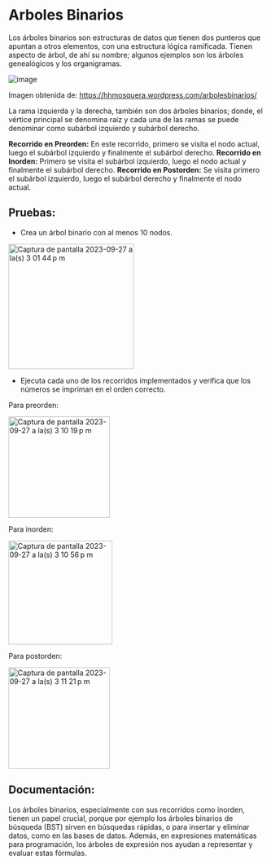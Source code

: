 # Arboles Binarios
Los árboles binarios son estructuras de datos que tienen dos punteros que apuntan a otros elementos, con una estructura lógica ramificada. Tienen aspecto de árbol, de ahí su nombre; algunos ejemplos son los árboles genealógicos y los organigramas.

![image](https://github.com/annlima/ArbolesBinarios/assets/89811870/d2984a4e-b769-4fc3-b751-0538d786af1b)

Imagen obtenida de: https://hhmosquera.wordpress.com/arbolesbinarios/ 

La rama izquierda y la derecha, también son dos árboles binarios; donde, el vértice principal se denomina raíz y cada una de las ramas se  puede denominar como subárbol izquierdo y subárbol derecho.

**Recorrido en Preorden:** En este recorrido, primero se visita el nodo actual, luego el subárbol izquierdo y finalmente el subárbol derecho.
**Recorrido en Inorden:** Primero se visita el subárbol izquierdo, luego el nodo actual y finalmente el subárbol derecho.
**Recorrido en Postorden:** Se visita primero el subárbol izquierdo, luego el subárbol derecho y finalmente el nodo actual.

## Pruebas:
  - Crea un árbol binario con al menos 10 nodos.

 <img width="246" alt="Captura de pantalla 2023-09-27 a la(s) 3 01 44 p m" src="https://github.com/annlima/ArbolesBinarios/assets/89811870/e760d225-9afd-4b21-83c9-c753518bae93">

  - Ejecuta cada uno de los recorridos implementados y verifica que los números se impriman en el orden correcto.

Para preorden:

<img width="199" alt="Captura de pantalla 2023-09-27 a la(s) 3 10 19 p m" src="https://github.com/annlima/ArbolesBinarios/assets/89811870/4f8b0b07-eb39-4e40-82ba-ac9bc5eb2d71">

Para inorden:

<img width="204" alt="Captura de pantalla 2023-09-27 a la(s) 3 10 56 p m" src="https://github.com/annlima/ArbolesBinarios/assets/89811870/733f4624-7fcc-48af-a831-c57d711a8989">

Para postorden:

<img width="199" alt="Captura de pantalla 2023-09-27 a la(s) 3 11 21 p m" src="https://github.com/annlima/ArbolesBinarios/assets/89811870/677b1d0d-748c-493c-bd5b-11f96de27d3c">


## Documentación:
Los árboles binarios, especialmente con sus recorridos como inorden, tienen un papel crucial, porque por ejemplo los árboles binarios de búsqueda (BST) sirven en búsquedas rápidas, o para insertar y eliminar datos, como en las bases de datos. Además, en expresiones matemáticas para programación, los árboles de expresión nos ayudan a representar y evaluar estas fórmulas.

